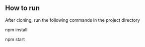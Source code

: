 ## How to run

After cloning, run the following commands in the project directory

npm install

npm start
